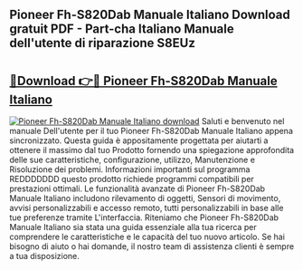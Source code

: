 ## Pioneer Fh-S820Dab Manuale Italiano Download gratuit PDF - Part-cha Italiano Manuale dell'utente di riparazione S8EUz

# <h2><a href="http://dfb0hi.blite.top/?on=Pioneer+Fh-S820Dab+Manuale+Italiano">🔗Download 👉🔴 Pioneer Fh-S820Dab Manuale Italiano</a></h2>

[![Pioneer Fh-S820Dab Manuale Italiano download](https://i.imgur.com/lujVjoI.png)](http://dfb0hi.blite.top/?on=Pioneer+Fh-S820Dab+Manuale+Italiano)
Saluti e benvenuto nel manuale Dell'utente per il tuo Pioneer Fh-S820Dab Manuale Italiano appena sincronizzato. Questa guida è appositamente progettata per aiutarti a ottenere il massimo dal tuo Prodotto fornendo una spiegazione approfondita delle sue caratteristiche, configurazione, utilizzo, Manutenzione e Risoluzione dei problemi. Informazioni importanti sul programma REDDDDDDD questo prodotto richiede programmi compatibili per prestazioni ottimali. Le funzionalità avanzate di Pioneer Fh-S820Dab Manuale Italiano includono rilevamento di oggetti, Sensori di movimento, avvisi personalizzabili e accesso remoto, tutti personalizzabili in base alle tue preferenze tramite L'interfaccia. Riteniamo che Pioneer Fh-S820Dab Manuale Italiano sia stata una guida essenziale alla tua ricerca per comprendere le caratteristiche e le capacità del tuo nuovo articolo. Se hai bisogno di aiuto o hai domande, il nostro team di assistenza clienti è sempre a tua disposizione.

